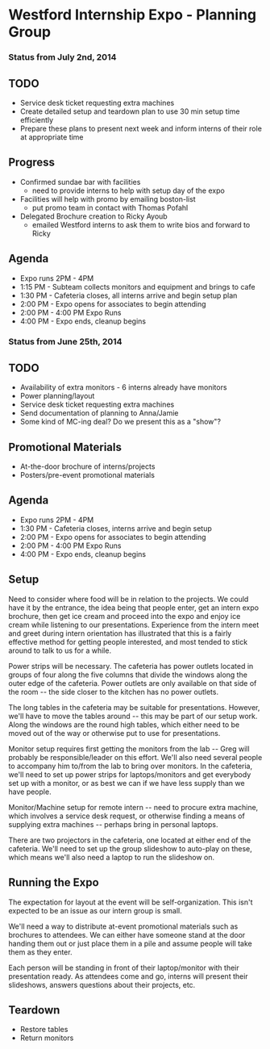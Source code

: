 Westford Internship Expo - Planning Group
=========================================

### Status from July 2nd, 2014 ###

TODO
----
 * Service desk ticket requesting extra machines
 * Create detailed setup and teardown plan to use 30 min setup time efficiently 
 * Prepare these plans to present next week and inform interns of their role at
   appropriate time 

Progress
--------
 * Confirmed sundae bar with facilities
     * need to provide interns to help with setup day of the expo
 * Facilities will help with promo by emailing boston-list
     * put promo team in contact with Thomas Pofahl
 * Delegated Brochure creation to Ricky Ayoub
     * emailed Westford interns to ask them to write bios and forward to Ricky

Agenda
------
 * Expo runs 2PM - 4PM
 * 1:15 PM - Subteam collects monitors and equipment and brings to cafe
 * 1:30 PM - Cafeteria closes, all interns arrive and begin setup plan
 * 2:00 PM - Expo opens for associates to begin attending
 * 2:00 PM - 4:00 PM Expo Runs
 * 4:00 PM - Expo ends, cleanup begins


### Status from June 25th, 2014 ###

TODO
----
 * Availability of extra monitors - 6 interns already have monitors
 * Power planning/layout
 * Service desk ticket requesting extra machines
 * Send documentation of planning to Anna/Jamie
 * Some kind of MC-ing deal? Do we present this as a "show"?

Promotional Materials
---------------------
 * At-the-door brochure of interns/projects
 * Posters/pre-event promotional materials

Agenda
------
 * Expo runs 2PM - 4PM
 * 1:30 PM - Cafeteria closes, interns arrive and begin setup
 * 2:00 PM - Expo opens for associates to begin attending
 * 2:00 PM - 4:00 PM Expo Runs
 * 4:00 PM - Expo ends, cleanup begins

Setup
-----
Need to consider where food will be in relation to the projects. We could have
it by the entrance, the idea being that people enter, get an intern expo
brochure, then get ice cream and proceed into the expo and enjoy ice cream
while listening to our presentations. Experience from the intern meet and greet
during intern orientation has illustrated that this is a fairly effective
method for getting people interested, and most tended to stick around to talk
to us for a while.

Power strips will be necessary. The cafeteria has power outlets located in
groups of four along the five columns that divide the windows along the
outer edge of the cafeteria. Power outlets are only available on that
side of the room -- the side closer to the kitchen has no power outlets.

The long tables in the cafeteria may be suitable for presentations.
However, we'll have to move the tables around -- this may be part of our setup
work. Along the windows are the round high tables, which either need to be
moved out of the way or otherwise put to use for presentations.

Monitor setup requires first getting the monitors from the lab -- Greg will
probably be responsible/leader on this effort. We'll also need several people
to accompany him to/from the lab to bring over monitors. In the cafeteria,
we'll need to set up power strips for laptops/monitors and get everybody set up
with a monitor, or as best we can if we have less supply than we have people.

Monitor/Machine setup for remote intern -- need to procure extra machine, which
involves a service desk request, or otherwise finding a means of supplying
extra machines -- perhaps bring in personal laptops.

There are two projectors in the cafeteria, one located at either end of the
cafeteria. We'll need to set up the group slideshow to auto-play on these,
which means we'll also need a laptop to run the slideshow on.

Running the Expo
----------------
The expectation for layout at the event will be self-organization. This isn't
expected to be an issue as our intern group is small.

We'll need a way to distribute at-event promotional materials such as brochures
to attendees. We can either have someone stand at the door handing them out or
just place them in a pile and assume people will take them as they enter.

Each person will be standing in front of their laptop/monitor with their
presentation ready. As attendees come and go, interns will present their
slideshows, answers questions about their projects, etc.

Teardown
--------
 * Restore tables
 * Return monitors

